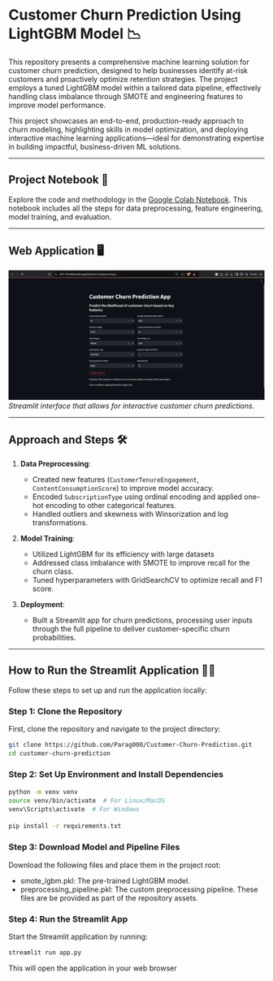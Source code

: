 # Customer Churn Prediction Using LightGBM Model 📉

This repository presents a comprehensive machine learning solution for customer churn prediction, designed to help businesses identify at-risk customers and proactively optimize retention strategies. The project employs a tuned LightGBM model within a tailored data pipeline, effectively handling class imbalance through SMOTE and engineering features to improve model performance.

This project showcases an end-to-end, production-ready approach to churn modeling, highlighting skills in model optimization, and deploying interactive machine learning applications—ideal for demonstrating expertise in building impactful, business-driven ML solutions.

---

## Project Notebook 📓

Explore the code and methodology in the [Google Colab Notebook](https://colab.research.google.com/drive/1wN07WXLO-mUPvVJQV64q-6casNfe3lZv?usp=sharing). This notebook includes all the steps for data preprocessing, feature engineering, model training, and evaluation.

---

## Web Application 🖥️

![Web Application Screenshot](WebUI.png)  
*Streamlit interface that allows for interactive customer churn predictions.*

---

## Approach and Steps 🛠️

1. **Data Preprocessing**: 
   - Created new features (`CustomerTenureEngagement`, `ContentConsumptionScore`) to improve model accuracy.
   - Encoded `SubscriptionType` using ordinal encoding and applied one-hot encoding to other categorical features.
   - Handled outliers and skewness with Winsorization and log transformations.

2. **Model Training**: 
   - Utilized LightGBM for its efficiency with large datasets 
   - Addressed class imbalance with SMOTE to improve recall for the churn class.
   - Tuned hyperparameters with GridSearchCV to optimize recall and F1 score.

3. **Deployment**: 
   - Built a Streamlit app for churn predictions, processing user inputs through the full pipeline to deliver customer-specific churn probabilities.

---

## How to Run the Streamlit Application 🚀🚀

Follow these steps to set up and run the application locally:

### Step 1: Clone the Repository
First, clone the repository and navigate to the project directory:
```bash
git clone https://github.com/Parag000/Customer-Churn-Prediction.git
cd customer-churn-prediction
```

### Step 2: Set Up Environment and Install Dependencies
```bash
python -m venv venv
source venv/bin/activate  # For Linux/MacOS
venv\Scripts\activate  # For Windows

pip install -r requirements.txt
```

### Step 3: Download Model and Pipeline Files
Download the following files and place them in the project root:

- smote_lgbm.pkl: The pre-trained LightGBM model.
- preprocessing_pipeline.pkl: The custom preprocessing pipeline.
These files are be provided as part of the repository assets.

### Step 4: Run the Streamlit App
Start the Streamlit application by running:
```bash
streamlit run app.py
```
This will open the application in your web browser
